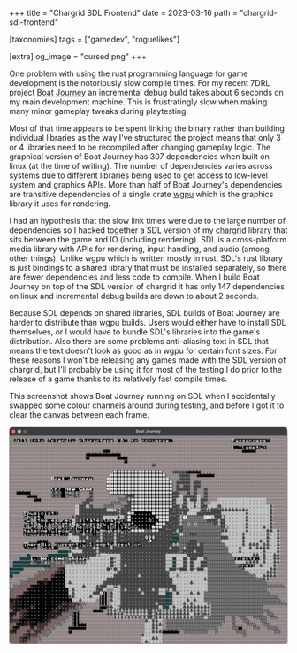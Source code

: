 +++
title = "Chargrid SDL Frontend"
date = 2023-03-16
path = "chargrid-sdl-frontend"

[taxonomies]
tags = ["gamedev", "roguelikes"]

[extra]
og_image = "cursed.png"
+++

One problem with using the rust programming language for game development is the
notoriously slow compile times. For my recent 7DRL project 
[Boat Journey](@/blog/boat-journey/index.md) an incremental debug build takes about 6
seconds on my main development machine. This is frustratingly slow when making
many minor gameplay tweaks during playtesting.

<!-- more -->

Most of that time appears to be spent linking the binary rather than building
individual libraries as the way I've structured the project means that only 3 or
4 libraries need to be recompiled after changing gameplay logic. The graphical
version of Boat Journey has 307 dependencies when built on linux (at the time of
writing). The number of dependencies varies across systems due to different
libraries being used to get access to low-level system and graphics APIs.
More than half of Boat Journey's dependencies are
transitive dependencies of a single crate
[wgpu](https://crates.io/crates/wgpu) which is the graphics library it uses for
rendering.

I had an hypothesis that the slow link times were due to the large number of
dependencies so I hacked together a SDL version of my
[chargrid](https://crates.io/crates/chargrid) library that sits between the game
and IO (including rendering). SDL is a cross-platform media library with APIs
for rendering, input handling, and audio (among other things). Unlike wgpu which
is written mostly in rust, SDL's rust library is just bindings to a shared
library that must be installed separately, so there are fewer dependencies
and less code to compile. When I build Boat Journey on top of the SDL
version of chargrid it has only 147 dependencies on linux and incremental
debug builds are down to about 2 seconds.

Because SDL depends on shared libraries, SDL builds of Boat Journey are harder
to distribute than wgpu builds. Users would either have to install SDL
themselves, or I would have to bundle SDL's libraries into the game's
distribution. Also there are some problems anti-aliasing text in SDL that means
the text doesn't look as good as in wgpu for certain font sizes. For these
reasons I won't be releasing any games made with the SDL version of chargrid,
but I'll probably be using it for most of the testing I do prior to the release
of a game thanks to its relatively fast compile times.

This screenshot shows Boat Journey running on SDL when I accidentally swapped
some colour channels around during testing, and before I got it to clear the
canvas between each frame.

![Screenshot of Boat Journey build with SDL before fixing all the bugs in chargrid_sdl2](cursed.png)
